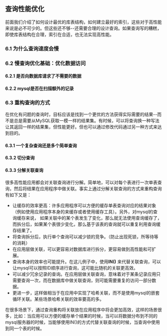 ## 查询性能优化
前面我们介绍了如何设计最优的库表结构，如何建立最好的索引，这些对于高性能来说是必不可少的。但这些还不够--还需要合理的设计查询。如果查询写的糟糕，即使库表结构在合理，索引在合适，也无法实现高性能。
### 6.1 为什么查询速度会慢
### 6.2 慢查询优化基础：优化数据访问
#### 6.2.1 是否向数据库请求了不需要的数据
#### 6.2.2 mysql是否在扫描额外的记录
### 6.3 重构查询的方式
在优化有问题的查询时，目标应该是找到一个更优的方法获得实际需要的结果--而不是总是需要从MySQL获取一模一样的结果集。有时候，可以将查询换一种写法让其返回一样的结果集，但性能更好。但也可以通过修改代码通过另一种方式来达到目的。
#### 6.3.1 一个复杂查询还是多个简单查询
#### 6.3.2 切分查询
#### 6.3.3 分解关联查询
很多高性能应用都会对关联查询进行分解。简单地，可以对每个表进行一次单表查询，然后将结果在应用程序中做关联。事实上通过分解关联查询的方式来重构查询有如下又是：
* 让缓存的效率更高：许多应用程序可以方便的缓存单表查询对应的结果对象（例如使用应用程序本身的来缓存或者使用缓存工具）。另外，对mysql的查询缓存来说，
如果关联中的某个表发生了变化，那么就无法使用查询缓存了，而拆分后，如果某个表很少变化，那么基于该表的查询就可以重复利用查询缓存结果了。
* 将查询拆分后，执行单个查询可以减少锁的竞争。（防止出现死锁，所等待等的消耗）
* 在应用层做关联，可以更容易对数据库进行拆分，更容易做到高性能和可扩展。
* 查询本身的效率也可能提升。在这儿例子中，使用**IN()** 来代替关联查询，可以让mysql可以按照ID顺序进行查询，这可能比随机的关联更高效。
* 可以减少冗余记录的查询。在应用层做关联查询，意味着对于某条记录应用只需要查询一次，而在数据库中做关联查询，则可能需要重复的访问一部分数据。
* 更进一步，这样做相当于在应用中实现了哈希关联，而不是使用mysql的嵌套循环关联。某些场景哈希关联的效率要高的多。

在很多场景下，通过查询重构将关联放在应用程序中将会更加高效，这样的场景很多，比如：当应用可以方便的缓存单个结果的时候，当可以将数据分布到不同的mysql服务器的时候，当能够使用IN()的方式代替关联查询的时候，当查询中使用到同一个表的时候。
